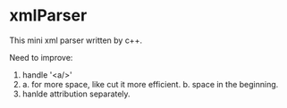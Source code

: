 # xmlParser
This mini xml parser written by c++.

Need to improve:
1. handle '\<a/>'
2. a. for more space, like cut it more efficient.
  b. space in the beginning.
3. hanlde attribution separately.
